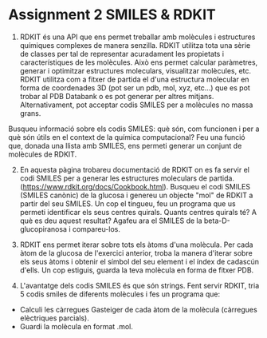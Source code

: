 # Assignment 2 SMILES & RDKIT

1. RDKIT és una API que ens permet treballar amb molècules i estructures químiques complexes de manera senzilla. RDKIT utilitza tota una sèrie de classes per tal de representar acuradament les propietats i característiques de les molècules. Això ens permet calcular paràmetres, generar i optimitzar estructures moleculars, visualitzar molècules, etc. RDKIT utilitza com a fitxer de partida el d'una estructura molecular en forma de coordenades 3D (pot ser un pdb, mol, xyz, etc...) que es pot trobar al PDB Databank o es pot generar per altres mitjans. Alternativament, pot acceptar codis SMILES per a molècules no massa grans.

Busqueu informació sobre els codis SMILES: què són, com funcionen i per a què són útils en el context de la química computacional? Feu una funció que, donada una llista amb SMILES, ens permeti generar un conjunt de molècules de RDKIT.

2. En aquesta pàgina trobareu documentació de RDKIT on es fa servir el codi SMILES per a generar les estructures moleculars de partida. (https://www.rdkit.org/docs/Cookbook.html). Busqueu el codi SMILES (SMILES canònic) de la glucosa i genereu un objecte "mol" de RDKIT a partir del seu SMILES. Un cop el tingueu, feu un programa que us permeti identificar els seus centres quirals. Quants centres quirals té? A què es deu aquest resultat? Agafeu ara el SMILES de la beta-D-glucopiranosa i compareu-los.

3. RDKIT ens permet iterar sobre tots els àtoms d'una molècula. Per cada àtom de la glucosa de l'exercici anterior, troba la manera d'iterar sobre els seus àtoms i obtenir el símbol del seu element i el índex de cadascún d'ells. Un cop estiguis, guarda la teva molècula en forma de fitxer PDB.

4. L'avantatge dels codis SMILES és que són strings. Fent servir RDKIT, tria 5 codis smiles de diferents molècules i fes un programa que:

- Calculi les càrregues Gasteiger de cada àtom de la molècula (càrregues elèctriques parcials).
- Guardi la molècula en format .mol.

